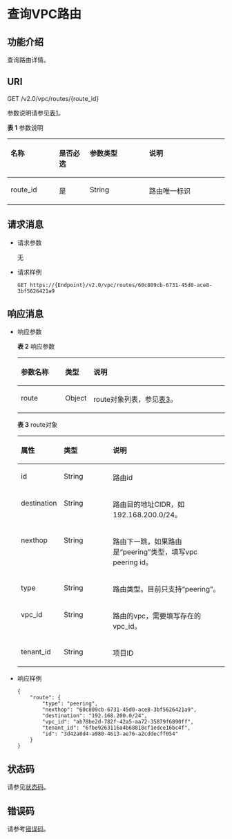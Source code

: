 # 查询VPC路由<a name="ZH-CN_TOPIC_0201534053"></a>

## 功能介绍<a name="section854682151220"></a>

查询路由详情。

## URI<a name="section3547821101219"></a>

GET /v2.0/vpc/routes/\{route\_id\}

参数说明请参见[表1](#table18880184689)。

**表 1**  参数说明

<a name="table18880184689"></a>
<table><thead align="left"><tr id="row13968641385"><th class="cellrowborder" valign="top" width="22.222222222222225%" id="mcps1.2.5.1.1"><p id="p209684410817"><a name="p209684410817"></a><a name="p209684410817"></a>名称</p>
</th>
<th class="cellrowborder" valign="top" width="14.14141414141414%" id="mcps1.2.5.1.2"><p id="p69681441386"><a name="p69681441386"></a><a name="p69681441386"></a>是否必选</p>
</th>
<th class="cellrowborder" valign="top" width="27.27272727272727%" id="mcps1.2.5.1.3"><p id="p1096813412811"><a name="p1096813412811"></a><a name="p1096813412811"></a>参数类型</p>
</th>
<th class="cellrowborder" valign="top" width="36.36363636363636%" id="mcps1.2.5.1.4"><p id="p139686416813"><a name="p139686416813"></a><a name="p139686416813"></a>说明</p>
</th>
</tr>
</thead>
<tbody><tr id="row19681041189"><td class="cellrowborder" valign="top" width="22.222222222222225%" headers="mcps1.2.5.1.1 "><p id="p1013244217196"><a name="p1013244217196"></a><a name="p1013244217196"></a>route_id</p>
</td>
<td class="cellrowborder" valign="top" width="14.14141414141414%" headers="mcps1.2.5.1.2 "><p id="p1797015416817"><a name="p1797015416817"></a><a name="p1797015416817"></a>是</p>
</td>
<td class="cellrowborder" valign="top" width="27.27272727272727%" headers="mcps1.2.5.1.3 "><p id="p19701411813"><a name="p19701411813"></a><a name="p19701411813"></a>String</p>
</td>
<td class="cellrowborder" valign="top" width="36.36363636363636%" headers="mcps1.2.5.1.4 "><p id="p123881427145"><a name="p123881427145"></a><a name="p123881427145"></a>路由唯一标识</p>
</td>
</tr>
</tbody>
</table>

## 请求消息<a name="section11553182191214"></a>

-   请求参数

    无


-   请求样例

    ```
    GET https://{Endpoint}/v2.0/vpc/routes/60c809cb-6731-45d0-ace8-3bf5626421a9
    ```


## 响应消息<a name="section6554102119123"></a>

-   响应参数

    **表 2**  响应参数

    <a name="table355410218123"></a>
    <table><thead align="left"><tr id="row1168714210128"><th class="cellrowborder" valign="top" width="21.349999999999998%" id="mcps1.2.4.1.1"><p id="p5687821191213"><a name="p5687821191213"></a><a name="p5687821191213"></a>参数名称</p>
    </th>
    <th class="cellrowborder" valign="top" width="13.48%" id="mcps1.2.4.1.2"><p id="p20687202118122"><a name="p20687202118122"></a><a name="p20687202118122"></a>类型</p>
    </th>
    <th class="cellrowborder" valign="top" width="65.16999999999999%" id="mcps1.2.4.1.3"><p id="p4687102113129"><a name="p4687102113129"></a><a name="p4687102113129"></a>说明</p>
    </th>
    </tr>
    </thead>
    <tbody><tr id="row2068712111129"><td class="cellrowborder" valign="top" width="21.349999999999998%" headers="mcps1.2.4.1.1 "><p id="p176872021121212"><a name="p176872021121212"></a><a name="p176872021121212"></a>route</p>
    </td>
    <td class="cellrowborder" valign="top" width="13.48%" headers="mcps1.2.4.1.2 "><p id="p1368732191211"><a name="p1368732191211"></a><a name="p1368732191211"></a>Object</p>
    </td>
    <td class="cellrowborder" valign="top" width="65.16999999999999%" headers="mcps1.2.4.1.3 "><p id="p16438204318114"><a name="p16438204318114"></a><a name="p16438204318114"></a>route对象列表，参见<a href="#table05001250111">表3</a>。</p>
    </td>
    </tr>
    </tbody>
    </table>

    **表 3**  route对象

    <a name="table05001250111"></a>
    <table><thead align="left"><tr id="row1604152531116"><th class="cellrowborder" valign="top" width="19.321932193219325%" id="mcps1.2.4.1.1"><p id="p19605525151115"><a name="p19605525151115"></a><a name="p19605525151115"></a>属性</p>
    </th>
    <th class="cellrowborder" valign="top" width="24.172417241724172%" id="mcps1.2.4.1.2"><p id="p2060572511111"><a name="p2060572511111"></a><a name="p2060572511111"></a>类型</p>
    </th>
    <th class="cellrowborder" valign="top" width="56.5056505650565%" id="mcps1.2.4.1.3"><p id="p11605425111120"><a name="p11605425111120"></a><a name="p11605425111120"></a>说明</p>
    </th>
    </tr>
    </thead>
    <tbody><tr id="row19605172516117"><td class="cellrowborder" valign="top" width="19.321932193219325%" headers="mcps1.2.4.1.1 "><p id="p4605625141117"><a name="p4605625141117"></a><a name="p4605625141117"></a>id</p>
    </td>
    <td class="cellrowborder" valign="top" width="24.172417241724172%" headers="mcps1.2.4.1.2 "><p id="p4605425191116"><a name="p4605425191116"></a><a name="p4605425191116"></a>String</p>
    </td>
    <td class="cellrowborder" valign="top" width="56.5056505650565%" headers="mcps1.2.4.1.3 "><p id="p136051025171110"><a name="p136051025171110"></a><a name="p136051025171110"></a>路由id</p>
    </td>
    </tr>
    <tr id="row19605192511115"><td class="cellrowborder" valign="top" width="19.321932193219325%" headers="mcps1.2.4.1.1 "><p id="p1160582510117"><a name="p1160582510117"></a><a name="p1160582510117"></a>destination</p>
    </td>
    <td class="cellrowborder" valign="top" width="24.172417241724172%" headers="mcps1.2.4.1.2 "><p id="p186051725131113"><a name="p186051725131113"></a><a name="p186051725131113"></a>String</p>
    </td>
    <td class="cellrowborder" valign="top" width="56.5056505650565%" headers="mcps1.2.4.1.3 "><p id="p20605425121118"><a name="p20605425121118"></a><a name="p20605425121118"></a>路由目的地址CIDR，如192.168.200.0/24。</p>
    </td>
    </tr>
    <tr id="row160513252111"><td class="cellrowborder" valign="top" width="19.321932193219325%" headers="mcps1.2.4.1.1 "><p id="p76051225121114"><a name="p76051225121114"></a><a name="p76051225121114"></a>nexthop</p>
    </td>
    <td class="cellrowborder" valign="top" width="24.172417241724172%" headers="mcps1.2.4.1.2 "><p id="p1460592591111"><a name="p1460592591111"></a><a name="p1460592591111"></a>String</p>
    </td>
    <td class="cellrowborder" valign="top" width="56.5056505650565%" headers="mcps1.2.4.1.3 "><p id="p487414894012"><a name="p487414894012"></a><a name="p487414894012"></a>路由下一跳，如果路由是“peering”类型，填写vpc peering id。</p>
    </td>
    </tr>
    <tr id="row26061325191110"><td class="cellrowborder" valign="top" width="19.321932193219325%" headers="mcps1.2.4.1.1 "><p id="p86067257112"><a name="p86067257112"></a><a name="p86067257112"></a>type</p>
    </td>
    <td class="cellrowborder" valign="top" width="24.172417241724172%" headers="mcps1.2.4.1.2 "><p id="p260619251118"><a name="p260619251118"></a><a name="p260619251118"></a>String</p>
    </td>
    <td class="cellrowborder" valign="top" width="56.5056505650565%" headers="mcps1.2.4.1.3 "><p id="p9916134014397"><a name="p9916134014397"></a><a name="p9916134014397"></a>路由类型。目前只支持“peering”。</p>
    </td>
    </tr>
    <tr id="row11606125111110"><td class="cellrowborder" valign="top" width="19.321932193219325%" headers="mcps1.2.4.1.1 "><p id="p12606162501119"><a name="p12606162501119"></a><a name="p12606162501119"></a>vpc_id</p>
    </td>
    <td class="cellrowborder" valign="top" width="24.172417241724172%" headers="mcps1.2.4.1.2 "><p id="p06061925181119"><a name="p06061925181119"></a><a name="p06061925181119"></a>String</p>
    </td>
    <td class="cellrowborder" valign="top" width="56.5056505650565%" headers="mcps1.2.4.1.3 "><p id="p9606112519111"><a name="p9606112519111"></a><a name="p9606112519111"></a>路由的vpc，需要填写存在的vpc_id。</p>
    </td>
    </tr>
    <tr id="row56067256117"><td class="cellrowborder" valign="top" width="19.321932193219325%" headers="mcps1.2.4.1.1 "><p id="p196065257115"><a name="p196065257115"></a><a name="p196065257115"></a>tenant_id</p>
    </td>
    <td class="cellrowborder" valign="top" width="24.172417241724172%" headers="mcps1.2.4.1.2 "><p id="p10606182591115"><a name="p10606182591115"></a><a name="p10606182591115"></a>String</p>
    </td>
    <td class="cellrowborder" valign="top" width="56.5056505650565%" headers="mcps1.2.4.1.3 "><p id="p10487112"><a name="p10487112"></a><a name="p10487112"></a>项目ID</p>
    </td>
    </tr>
    </tbody>
    </table>

-   响应样例

    ```
    {
        "route": { 
            "type": "peering",  
            "nexthop": "60c809cb-6731-45d0-ace8-3bf5626421a9",  
            "destination": "192.168.200.0/24",  
            "vpc_id": "ab78be2d-782f-42a5-aa72-35879f6890ff",  
            "tenant_id": "6fbe9263116a4b68818cf1edce16bc4f",
            "id": "3d42a0d4-a980-4613-ae76-a2cddecff054" 
        }
    }
    ```


## 状态码<a name="section31981619"></a>

请参见[状态码](状态码.md)。

## 错误码<a name="section85821649202813"></a>

请参考[错误码](错误码.md)。

